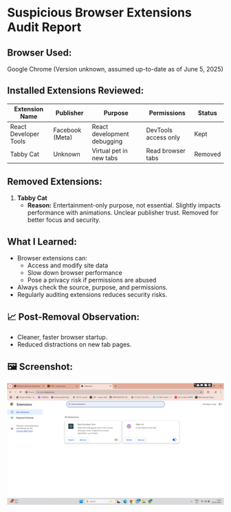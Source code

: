#  Suspicious Browser Extensions Audit Report

##  Browser Used:
Google Chrome (Version unknown, assumed up-to-date as of June 5, 2025)

## Installed Extensions Reviewed:
| Extension Name       | Publisher        | Purpose                        | Permissions         | Status     |
|----------------------|------------------|--------------------------------|----------------------|------------|
| React Developer Tools| Facebook (Meta)  | React development debugging    | DevTools access only |  Kept     |
| Tabby Cat            | Unknown          | Virtual pet in new tabs        | Read browser tabs    |  Removed  |

##  Removed Extensions:
1. **Tabby Cat**
   - **Reason:** Entertainment-only purpose, not essential. Slightly impacts performance with animations. Unclear publisher trust. Removed for better focus and security.

##  What I Learned:
- Browser extensions can:
  - Access and modify site data
  - Slow down browser performance
  - Pose a privacy risk if permissions are abused
- Always check the source, purpose, and permissions.
- Regularly auditing extensions reduces security risks.

## 📈 Post-Removal Observation:
- Cleaner, faster browser startup.
- Reduced distractions on new tab pages.

## 🖼️ Screenshot:
![Extensions Screenshot](extensions.png)
